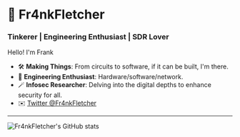 # 🐲 Fr4nkFletcher

### Tinkerer | Engineering Enthusiast | SDR Lover

Hello! I'm Frank

- 🛠 **Making Things**: From circuits to software, if it can be built, I'm there.
- 🔮 **Engineering Enthusiast**: Hardware/software/network.
- 🪄 **Infosec Researcher**: Delving into the digital depths to enhance security for all.
- ✉️ [Twitter @Fr4nkFletcher](https://twitter.com/Fr4nkFletcher)

---

![Fr4nkFletcher's GitHub stats](https://github-readme-stats.vercel.app/api?username=Fr4nkFletcher&show_icons=true&theme=radical&show=prs_merged)

